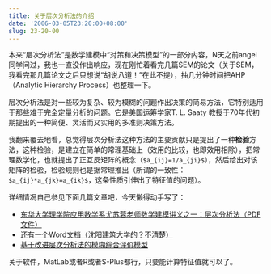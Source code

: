 ```yaml
---
title: 关于层次分析法的介绍
date: '2006-03-05T23:20:00+08:00'
slug: 23-20-00
---
```


本来“层次分析法”是数学建模中“对策和决策模型”的一部分内容，N天之前angel同学问过，我也一直没作出响应，现在刚忙着看完几篇SEM的论文（关于SEM，我看完那几篇论文之后只想说“胡说八道！”在此不提），抽几分钟时间把AHP（Analytic Hierarchy Process）也整理一下。

层次分析法是对一些较为复杂、较为模糊的问题作出决策的简易方法，它特别适用于那些难于完全定量分析的问题。它是美国运筹学家T. L. Saaty 教授于70年代初期提出的一种简便、灵活而又实用的多准则决策方法。

我翻来覆去地看，总觉得层次分析法这种方法的主要贡献只是提出了一种**检验**方法，这种检验，是建立在简单的常理基础上（效用的比较，也即效用相除），把常理数学化，也就提出了正互反矩阵的概念（`$a_{ij}=1/a_{ji}$`），然后给出对该矩阵的检验，检验规则也是据常理推出（所谓的一致性：`$a_{ij}*a_{jk}=a_{ik}$`，这条性质引伸出了特征值的问题）。

详细情况自己参见下面几篇文章吧，今天懒得动手写了：

- [东华大学理学院应用数学系尤苏蓉老师数学建模讲义之一：层次分析法（PDF文件）](http://math.dhu.edu.cn/teacher/math/%E5%B0%A4%E8%8B%8F%E8%93%89/teaching/mathmodel/数学班/lecture%204.pdf)
- [还有一个Word文档（沈阳建筑大学的？不清楚）](http://jy.sjzu.edu.cn/depart/jcb/web/001/jpk/jch/8.doc)
- [基于改进层次分析法的模糊综合评价模型](http://www.cws.net.cn/Journal/slxb/200403/11.pdf)

关于软件，MatLab或者R或者S-Plus都行，只要能计算特征值就可以了。
